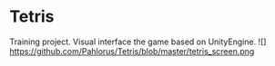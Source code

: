 # Tetris 
Training project. Visual interface the game based on UnityEngine.
![] https://github.com/Pahlorus/Tetris/blob/master/tetris_screen.png
